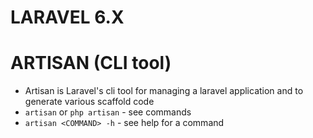 # LARAVEL 6.X

# ARTISAN (CLI tool)

* Artisan is Laravel's cli tool for managing a laravel application and to generate various scaffold code
* `artisan` or `php artisan` - see commands
* `artisan <COMMAND> -h` - see help for a command
